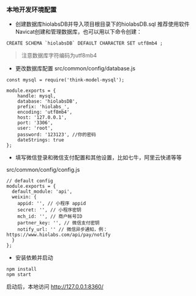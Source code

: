 ### 本地开发环境配置

+ 创建数据库hiolabsDB并导入项目根目录下的hiolabsDB.sql
推荐使用软件Navicat创建和管理数据库，也可以用以下命令创建：

```
CREATE SCHEMA `hiolabsDB` DEFAULT CHARACTER SET utf8mb4 ;
```

> 注意数据库字符编码为utf8mb4

+ 更改数据库配置
  src/common/config/database.js

```
const mysql = require('think-model-mysql');

module.exports = {
    handle: mysql,
    database: 'hiolabsDB',
    prefix: 'hiolabs_',
    encoding: 'utf8mb4',
    host: '127.0.0.1',
    port: '3306',
    user: 'root',
    password: '123123', //你的密码
    dateStrings: true
};
```

+ 填写微信登录和微信支付配置和其他设置，比如七牛，阿里云快递等等

src/common/config/config.js

```
// default config
module.exports = {
  default_module: 'api',
  weixin: {
    appid: '', // 小程序 appid
    secret: '', // 小程序密钥
    mch_id: '', // 商户帐号ID
    partner_key: '', // 微信支付密钥
    notify_url: '' // 微信异步通知，例：https://www.hiolabs.com/api/pay/notify
  }
};
```

+ 安装依赖并启动

```
npm install
npm start
```

启动后，本地访问 <http://127.0.0.1:8360/>